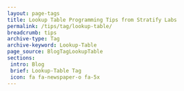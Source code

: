 ```yaml
---
layout: page-tags
title: Lookup Table Programming Tips from Stratify Labs
permalink: /tips/tag/lookup-table/
breadcrumb: tips
archive-type: Tag
archive-keyword: Lookup-Table
page_source: BlogTagLookupTable
sections:
 intro: Blog
 brief: Lookup-Table Tag
 icon: fa fa-newspaper-o fa-5x
---
```

